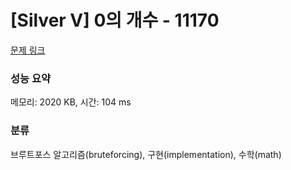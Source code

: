 # [Silver V] 0의 개수 - 11170 

[문제 링크](https://www.acmicpc.net/problem/11170) 

### 성능 요약

메모리: 2020 KB, 시간: 104 ms

### 분류

브루트포스 알고리즘(bruteforcing), 구현(implementation), 수학(math)

